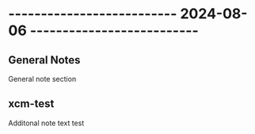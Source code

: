 # -------------------------- 2024-08-06 --------------------------

## General Notes

General note section

## xcm-test

Additonal note text test
